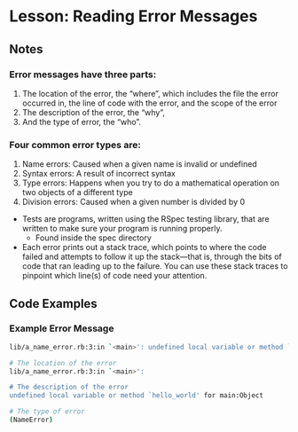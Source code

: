 # Lesson: Reading Error Messages

## Notes

### Error messages have three parts:

1. The location of the error, the “where”, which includes the file the error occurred in, the line of code with the error, and the scope of the error
2. The description of the error, the “why”,
3. And the type of error, the “who”.

### Four common error types are:

1. Name errors: Caused when a given name is invalid or undefined
2. Syntax errors: A result of incorrect syntax
3. Type errors: Happens when you try to do a mathematical operation on two objects of a different type
4. Division errors: Caused when a given number is divided by 0

- Tests are programs, written using the RSpec testing library, that are written to make sure your program is running properly.
  - Found inside the spec directory
- Each error prints out a stack trace, which points to where the code failed and attempts to follow it up the stack—that is, through the bits of code that ran leading up to the failure. You can use these stack traces to pinpoint which line(s) of code need your attention.

## Code Examples

### Example Error Message

```bash
lib/a_name_error.rb:3:in `<main>': undefined local variable or method `hello_world' for main:Object (NameError)

# The location of the error
lib/a_name_error.rb:3:in `<main>':

# The description of the error
undefined local variable or method `hello_world' for main:Object

# The type of error
(NameError)
```
